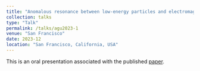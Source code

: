 ```yaml
---
title: "Anomalous resonance between low-energy particles and electromagnetic plasma waves,"
collection: talks
type: "Talk"
permalink: /talks/agu2023-1
venue: "San Francisco"
date: 2023-12
location: "San Francisco, California, USA"
---
```

This is an oral presentation associated with the published [paper](https://www.nature.com/articles/s42005-022-01083-y).

